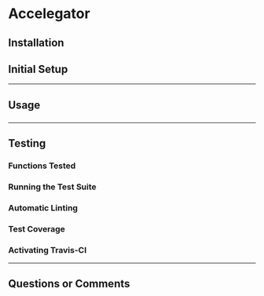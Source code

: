 # Accelegator

## Installation

## Initial Setup

---

## Usage

###

---

## Testing

### Functions Tested

### Running the Test Suite

### Automatic Linting

### Test Coverage

### Activating Travis-CI

---

## Questions or Comments
